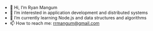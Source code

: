- 👋 Hi, I’m Ryan Mangum
- 👀 I’m interested in application development and distributed systems
- 🌱 I’m currently learning Node.js and data structures and algorithms
- 📫 How to reach me: rrmangum@gmail.com
